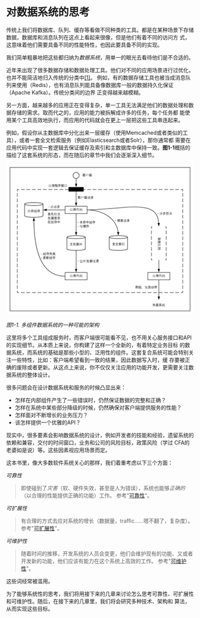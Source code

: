 # 对数据系统的思考

传统上我们将数据库、队列、缓存等看做不同种类的工具。都是在某种场景下存储数据，数据库和消息队列在这点上看起来很像，但是他们有着不同的访问方
式，这意味着他们需要具备不同的性能特性，也因此要具备不同的实现。

我们简单粗暴地把这些都归纳为*数据系统*，用单一的眼光去看待他们是不合适的。

近年来出现了很多数据存储和数据处理工具。他们对不同的应用场景进行过优化，也并不能简洁地归入传统的分类中[[1]](../../README.md#b1_c1_1)。
例如，有的数据存储工具也被当成消息队列来使用（Redis），也有消息队列能具备像数据库一般的数据持久化保证（Apache Kafka）。传统分类间的边界
正变得越来越模糊。

另一方面，越来越多的应用正在变得复杂，单一工具无法满足他们的数据处理和数据存储的需求。取而代之的，应用的能力被拆解成许多的任务，每个任务都
能使用某个工具高效地执行，而应用的代码就会在更上一层把这些工具串连起来。

例如，假设你从主数据库中分化出来一层缓存（使用Memcached或者类似的工具），或者一套全文检索服务（例如Elasticsearch或者Solr），那你通常都
需要在应用代码中实现一套逻辑去保证缓存及索引和主数据库中保持一致。**图1-1**概括的描绘了这套系统的形态，而在随后的章节中我们会逐渐深入细节。


![1-1](../../pic/1-1.jpeg)

*图1-1. 多组件数据系统的一种可能的架构*

这里将多个工具组成服务时，而客户端很可能看不见，也不用关心服务接口和API的实现细节。从本质上来说，你构建了这样一个全新的，有着特定业务目标
的数据系统，而系统的基础是那些小型的、泛用性的组件。这套复合系统可能会特别关注一些特性，比如：客户端希望看到一致的结果，因此数据写入时，缓
存要被正确的废除或者更新。从这点上来说，你不仅仅关注应用的功能开发，更需要关注数据系统的整体设计。

很多问题会在设计数据系统和服务的时候凸显出来：
- 怎样在内部组件产生了一些错误时，仍然保证数据的完整和正确？
- 怎样在系统中某些部分降级的时候，仍然确保对客户端提供服务的性能？
- 怎样面对不断增长的业务压力？
- 该怎样提供一个优雅的API？

现实中，很多要素会影响数据系统的设计，例如开发者的技能和经验，遗留系统的依赖和兼容，交付的时间窗口，业务和公司的风险目标，政策风险（学过
CFA的老婆如是说）等。这些因素视应用场景而定。

这本书里，像大多数软件系统关心的那样，我们着重考虑以下三个方面：

*可靠性*

> 即使碰到了*灾害*（软、硬件失效，甚至是人为错误），系统也能够*正确的*（以合理的性能提供正确的功能）工作。
> 参考"[可靠性](2_reliability.md)"。

*可扩展性*

> 有合理的方式去应对系统的增长（数据量，traffic……嗯不翻了，复杂度）。
> 参考"[可扩展性](3_scalability.md)"。

*可维护性*

> 随着时间的推移，开发系统的人员会变更，他们会维护现有的功能、又或者开发新的功能，他们应该有能力在这个系统上高效的工作。
> 参考"[可维护性](4_maintainability.md)"。

这些词经常被滥用。

为了能够系统性的思考，我们将用接下来的几章来讨论怎么思考可靠性、可扩展性和可维护性。随后，在接下来的几章里，我们将会研究多种技术、架构和
算法，从而实现这些目标。
